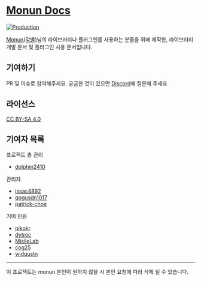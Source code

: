 # [Monun Docs](https://monun.me)

[![Production](https://api.netlify.com/api/v1/badges/bb695def-f41e-4507-9767-be3f4044c20a/deploy-status)](https://app.netlify.com/sites/monun-docs/deploys)

[Monun(각별)](https://github.com/monun)님의 라이브러리나 플러그인를 사용하는 분들을 위해 제작한, 라이브러리 개발 문서 및 플러그인 사용 문서입니다.

## 기여하기
PR 및 이슈로 참여해주세요. 궁금한 것이 있으면 [Discord](https://discord.gg/qHGTYtNZ)에 질문해 주세요

## 라이선스

[CC BY-SA 4.0](https://github.com/monun-docs/monun-docs/blob/main/LICENSE.md)

## 기여자 목록

프로젝트 총 관리

<contributors include-only="var(admin)">

- [dolphin2410](https://github.com/dolphin2410)
</contributors>

관리자

<contributors include-only="var(moderator)">

- [issac4892](https://github.com/issac4892)
- [qogusdn1017](https://github.com/qogusdn1017)
- [patrick-choe](https://github.com/patrick-choe)
</contributors>

기여 인원

<contributors exclude="var(admin) + var(moderator)">

- [pikokr](https://github.com/pikokr)
- [dytroc](https://github.com/dytroc)
- [MisileLab](https://github.com/MisileLab)
- [cog25](https://github.com/cog25)
- [wjdgustn](https://github.com/wjdgustn)
</contributors>

---

이 프로젝트는 monun 본인이 원하지 않을 시 본인 요청에 따라 삭제 될 수 있습니다.

